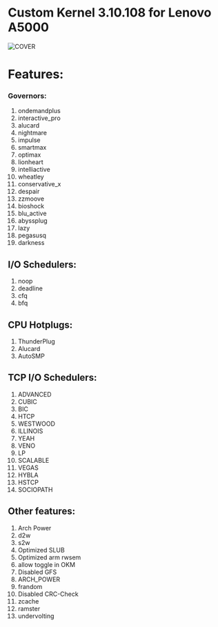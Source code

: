 # Custom Kernel 3.10.108 for Lenovo A5000

![COVER](https://github.com/lenovocustomkernels/kernel_death-666_lenovo_a5000_3.10.108/blob/death/satanism_666.jpg)

# Features:
### Governors:

 1. ondemandplus
 2. interactive_pro
 3. alucard
 4. nightmare
 5. impulse
 6. smartmax
 7. optimax
 8. lionheart
 9. intelliactive
 10. wheatley
 11. conservative_x
 12. despair
 13. zzmoove
 14. bioshock
 15. blu_active
 16. abyssplug
 17. lazy
 18. pegasusq
 19. darkness

## I/O Schedulers:

 1. noop
 2. deadline
 3. cfq
 4. bfq

## CPU Hotplugs:

    

 1. ThunderPlug
 2. Alucard
 3. AutoSMP

## TCP I/O Schedulers:

 1. ADVANCED
 2. CUBIC
 3. BIC
 4. HTCP
 5. WESTWOOD
 6. ILLINOIS
 7. YEAH
 8. VENO
 9. LP
 10. SCALABLE
 11. VEGAS
 12. HYBLA
 13. HSTCP
 14. SOCIOPATH

## Other features:

 1. Arch Power
 2. d2w
 3. s2w
 4. Optimized SLUB
 5. Optimized arm rwsem
 6. allow toggle in OKM
 7. Disabled GFS
 8. ARCH_POWER
 9. frandom
 10. Disabled CRC-Check
 11. zcache
 12. ramster
 13. undervolting
